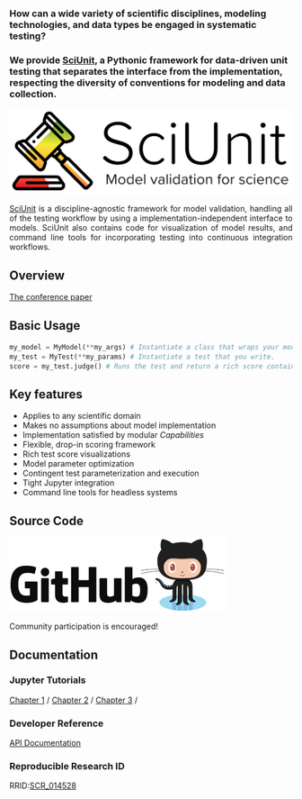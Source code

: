 ### How can a wide variety of scientific disciplines, modeling technologies, and data types be engaged in systematic testing?  

### We provide **[SciUnit](sciunit.html)**, a Pythonic framework for data-driven unit testing that separates the interface from the implementation, respecting the diversity of conventions for modeling and data collection.

<p style="text-align: center;"><a href="sciunit.html"><img src="https://raw.githubusercontent.com/scidash/assets/master/logos/SciUnit/sci-unit-tag.png" width="650"></a>
<p style="text-align: justify;"><a href="sciunit.html">SciUnit</a> is a discipline-agnostic framework for model validation, handling all of the testing workflow by using a implementation-independent interface to models.  SciUnit also contains code for visualization of model results, and command line tools for incorporating testing into continuous integration workflows.</p></p>

## Overview
[The conference paper](https://github.com/cyrus-/papers/raw/master/sciunit-icse14/sciunit-icse14.pdf)

## Basic Usage
```python
my_model = MyModel(**my_args) # Instantiate a class that wraps your model of interest.  
my_test = MyTest(**my_params) # Instantiate a test that you write.  
score = my_test.judge() # Runs the test and return a rich score containing test results and more.  
```

## Key features
- Applies to any scientific domain
- Makes no assumptions about model implementation
- Implementation satisfied by modular *Capabilities*
- Flexible, drop-in scoring framework
- Rich test score visualizations 
- Model parameter optimization
- Contingent test parameterization and execution
- Tight Jupyter integration
- Command line tools for headless systems

## Source Code
[![SciUnit GitHub Repository](assets/github.png)](https://github.com/scidash/sciunit)

Community participation is encouraged!

## Documentation
### Jupyter Tutorials
[Chapter 1](https://github.com/scidash/sciunit/blob/master/docs/chapter1.ipynb) / 
[Chapter 2](https://github.com/scidash/sciunit/blob/master/docs/chapter2.ipynb) /
[Chapter 3](https://github.com/scidash/sciunit/blob/master/docs/chapter3.ipynb) /

### Developer Reference
[API Documentation](http://sciunit.rtfd.io)

### Reproducible Research ID
RRID:[SCR_014528](https://scicrunch.org/resources/Any/record/nlx_144509-1/3faed1d9-6579-5da6-b4b4-75a5077656bb/search?q=sciunit&l=sciunit)
